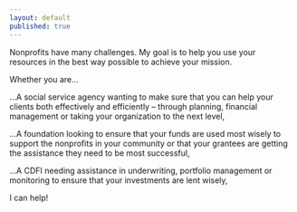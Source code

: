 ```yaml
---
layout: default
published: true
---
```




Nonprofits have many challenges.  My goal is to help you use your resources in the best way possible to achieve your mission.  

Whether you are…

<p class="pad-sides">…A social service agency wanting to make sure that you can help your clients both effectively and efficiently – through planning, financial management or taking your organization to the next level,</p>

<p class="pad-sides">…A foundation looking to ensure that your funds are used most wisely to support the nonprofits in your community or that your grantees are getting the assistance they need to be most successful,</p>

<p class="pad-sides">…A CDFI needing assistance in underwriting, portfolio management or monitoring to ensure that your investments are lent wisely,</p>

<p class="lead">I can help!</p>
